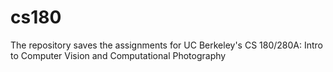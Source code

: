 # cs180
The repository saves the assignments for UC Berkeley's CS 180/280A: Intro to Computer Vision and Computational Photography
